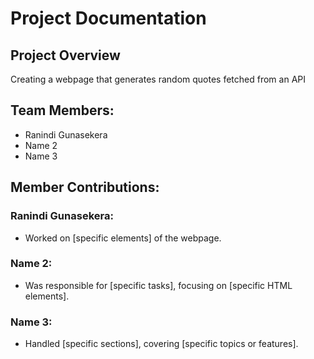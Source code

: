 # Project Documentation

## Project Overview
Creating a webpage that generates random quotes fetched from an API


## Team Members:

-   Ranindi Gunasekera
-   Name 2
-   Name 3

## Member Contributions:

### Ranindi Gunasekera:

-   Worked on [specific elements] of the webpage.

### Name 2:

-   Was responsible for [specific tasks], focusing on [specific HTML elements].

### Name 3:

-   Handled [specific sections], covering [specific topics or features].